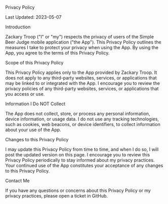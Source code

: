 Privacy Policy

Last Updated: 2023-05-07

Introduction

Zackary Troop ("I" or "my") respects the privacy of users of the Simple Beer Judge mobile application ("the App"). This Privacy Policy outlines the measures I take to protect your privacy when using the App. By using the App, you agree to the terms of this Privacy Policy.

Scope of this Privacy Policy

This Privacy Policy applies only to the App provided by Zackary Troop. It does not apply to any third-party websites, services, or applications that may be linked to or integrated with the App. I encourage you to review the privacy policies of any third-party websites, services, or applications that you access or use.

Information I Do NOT Collect

The App does not collect, store, or process any personal information, device information, or usage data. I do not use any tracking technologies, such as cookies, web beacons, or device identifiers, to collect information about your use of the App.

Changes to this Privacy Policy

I may update this Privacy Policy from time to time, and when I do so, I will post the updated version on this page. I encourage you to review this Privacy Policy periodically to stay informed about my privacy practices. Your continued use of the App constitutes your acceptance of any changes to this Privacy Policy.

Contact Me

If you have any questions or concerns about this Privacy Policy or my privacy practices, please open a ticket in GitHub.
